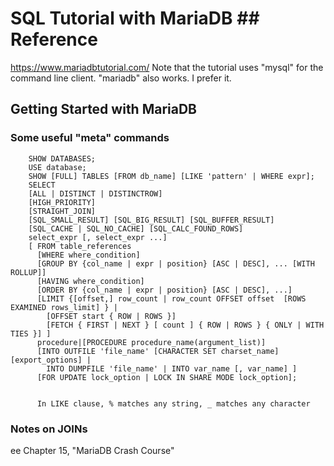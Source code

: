#   SQL Tutorial with MariaDB ## Reference
https://www.mariadbtutorial.com/
Note that the tutorial uses "mysql" for the command line client.  "mariadb"
also works.  I prefer it.
##  Getting Started with MariaDB
### Some useful "meta" commands
        SHOW DATABASES;
        USE database;
        SHOW [FULL] TABLES [FROM db_name] [LIKE 'pattern' | WHERE expr];
        SELECT
        [ALL | DISTINCT | DISTINCTROW]
        [HIGH_PRIORITY]
        [STRAIGHT_JOIN]
        [SQL_SMALL_RESULT] [SQL_BIG_RESULT] [SQL_BUFFER_RESULT]
        [SQL_CACHE | SQL_NO_CACHE] [SQL_CALC_FOUND_ROWS]
        select_expr [, select_expr ...]
        [ FROM table_references
          [WHERE where_condition]
          [GROUP BY {col_name | expr | position} [ASC | DESC], ... [WITH ROLLUP]]
          [HAVING where_condition]
          [ORDER BY {col_name | expr | position} [ASC | DESC], ...]
          [LIMIT {[offset,] row_count | row_count OFFSET offset  [ROWS EXAMINED rows_limit] } |
            [OFFSET start { ROW | ROWS }]
            [FETCH { FIRST | NEXT } [ count ] { ROW | ROWS } { ONLY | WITH TIES }] ]
          procedure|[PROCEDURE procedure_name(argument_list)]
          [INTO OUTFILE 'file_name' [CHARACTER SET charset_name] [export_options] |
            INTO DUMPFILE 'file_name' | INTO var_name [, var_name] ]
          [FOR UPDATE lock_option | LOCK IN SHARE MODE lock_option];


          In LIKE clause, % matches any string, _ matches any character

### Notes on JOINs
ee Chapter 15, "MariaDB Crash Course"
